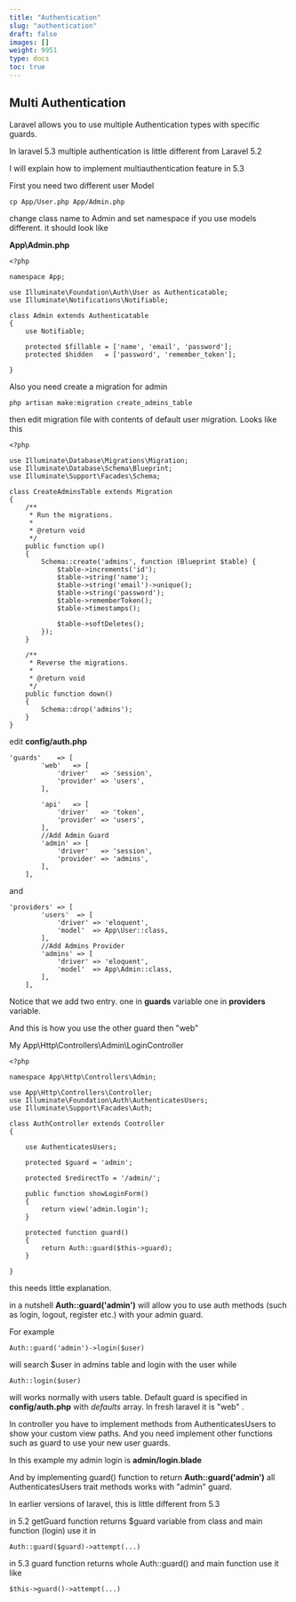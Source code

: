 ```yaml
---
title: "Authentication"
slug: "authentication"
draft: false
images: []
weight: 9951
type: docs
toc: true
---
```


## Multi Authentication
Laravel allows you to use multiple Authentication types with specific guards.

In laravel 5.3 multiple authentication is little different from Laravel 5.2

I will explain how to implement multiauthentication feature in 5.3

First you need two different user Model

    cp App/User.php App/Admin.php

change class name to Admin and set namespace if you use models different. it should look like
    
**App\Admin.php**

    <?php
    
    namespace App;
    
    use Illuminate\Foundation\Auth\User as Authenticatable;
    use Illuminate\Notifications\Notifiable;
    
    class Admin extends Authenticatable
    {
        use Notifiable;
    
        protected $fillable = ['name', 'email', 'password'];
        protected $hidden   = ['password', 'remember_token'];
    
    }

Also you need create a migration for admin

    php artisan make:migration create_admins_table

then edit migration file with contents of default user migration. Looks like this

    <?php
    
    use Illuminate\Database\Migrations\Migration;
    use Illuminate\Database\Schema\Blueprint;
    use Illuminate\Support\Facades\Schema;
    
    class CreateAdminsTable extends Migration
    {
        /**
         * Run the migrations.
         *
         * @return void
         */
        public function up()
        {
            Schema::create('admins', function (Blueprint $table) {
                $table->increments('id');
                $table->string('name');
                $table->string('email')->unique();
                $table->string('password');        
                $table->rememberToken();
                $table->timestamps();
    
                $table->softDeletes();
            });
        }
    
        /**
         * Reverse the migrations.
         *
         * @return void
         */
        public function down()
        {
            Schema::drop('admins');
        }
    }

edit **config/auth.php**

    'guards'    => [
            'web'   => [
                'driver'   => 'session',
                'provider' => 'users',
            ],
    
            'api'   => [
                'driver'   => 'token',
                'provider' => 'users',
            ],
            //Add Admin Guard
            'admin' => [
                'driver'   => 'session',
                'provider' => 'admins',
            ],
        ],
and 

    'providers' => [
            'users'  => [
                'driver' => 'eloquent',
                'model'  => App\User::class,
            ],
            //Add Admins Provider
            'admins' => [
                'driver' => 'eloquent',
                'model'  => App\Admin::class,
            ],
        ],

Notice that we add two entry. one in **guards** variable one in **providers** variable.

And this is how you use the other guard then "web"

My App\Http\Controllers\Admin\LoginController

    <?php
    
    namespace App\Http\Controllers\Admin;
    
    use App\Http\Controllers\Controller;
    use Illuminate\Foundation\Auth\AuthenticatesUsers;
    use Illuminate\Support\Facades\Auth;
    
    class AuthController extends Controller
    {
    
        use AuthenticatesUsers;
    
        protected $guard = 'admin';
    
        protected $redirectTo = '/admin/';
    
        public function showLoginForm()
        {
            return view('admin.login');
        }
    
        protected function guard()
        {
            return Auth::guard($this->guard);
        }
    
    }

this needs little explanation. 

in a nutshell **Auth::guard('admin')** will allow you to use auth methods (such as login, logout, register etc.) with your admin guard.

For example 

    Auth::guard('admin')->login($user)

will search $user in admins table and login with the user while

    Auth::login($user)

will works normally with users table. Default guard is specified in **config/auth.php**
with *defaults* array. 
In fresh laravel it is "web" .

In controller you have to implement methods from AuthenticatesUsers to show your custom view paths. And you need implement other functions such as guard to use your new user guards. 

In this example my admin login is **admin/login.blade**

And by implementing guard() function to return **Auth::guard('admin')** all AuthenticatesUsers trait methods works with "admin" guard.
    

In earlier versions of laravel, this is little different from 5.3 

in 5.2 getGuard function returns $guard variable from class and main function (login) use it in 

    Auth::guard($guard)->attempt(...)

in 5.3 guard function returns whole Auth::guard() and main function use it like 

    $this->guard()->attempt(...)





